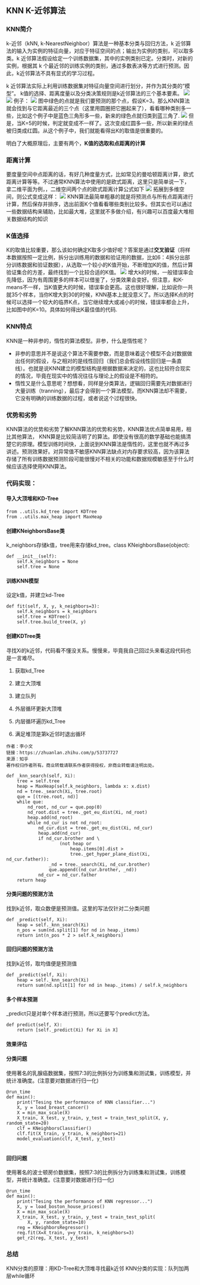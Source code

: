 ## KNN K-近邻算法
### KNN简介
k-近邻（kNN, k-NearestNeighbor）算法是一种基本分类与回归方法，k 近邻算法的输入为实例的特征向量，对应于特征空间的点；输出为实例的类别，可以取多类。k 近邻算法假设给定一个训练数据集，其中的实例类别已定。分类时，对新的实例，根据其 k 个最近邻的训练实例的类别，通过多数表决等方式进行预测。因此，k近邻算法不具有显式的学习过程。
  
k 近邻算法实际上利用训练数据集对特征向量空间进行划分，并作为其分类的“模型”。 k值的选择、距离度量以及分类决策规则是k近邻算法的三个基本要素。
![](https://pic4.zhimg.com/v2-64a4aa7703c118377aec1868a8edef0f_b.jpg)
![](https://pic2.zhimg.com/v2-c59415d2b783e8505c284f507cd318c5_b.jpg)
例子：
![](https://pic1.zhimg.com/v2-eea2fdf7d0008e024e62f35690e90a94_b.jpg)
图中绿色的点就是我们要预测的那个点，假设K=3。那么KNN算法就会找到与它距离最近的三个点（这里用圆圈把它圈起来了），看看哪种类别多一些，比如这个例子中是蓝色三角形多一些，新来的绿色点就归类到蓝三角了.
![](https://pic2.zhimg.com/v2-136a496fcd752d1b72ae7d958a256b41_b.jpg)
但是，当K=5的时候，判定就变成不一样了。这次变成红圆多一些，所以新来的绿点被归类成红圆。从这个例子中，我们就能看得出K的取值是很重要的。

明白了大概原理后，主要有两个，**K值的选取和点距离的计算**
### 距离计算
要度量空间中点距离的话，有好几种度量方式，比如常见的曼哈顿距离计算，欧式距离计算等等。不过通常KNN算法中使用的是欧式距离，这里只是简单说一下，拿二维平面为例，，二维空间两个点的欧式距离计算公式如下
![](https://pic3.zhimg.com/v2-df7d6da3877de383fd5bfb1b72eeb92e_b.jpg)
拓展到多维空间，则公式变成这样：
![](https://pic3.zhimg.com/v2-f7cee96fcd460737f383681ccaacc1a2_b.jpg)
KNN算法最简单粗暴的就是将预测点与所有点距离进行计算，然后保存并排序，选出前面K个值看看哪些类别比较多。但其实也可以通过一些数据结构来辅助，比如最大堆，这里就不多做介绍，有兴趣可以百度最大堆相关数据结构的知识
### K值选择
K的取值比较重要，那么该如何确定K取多少值好呢？答案是通过**交叉验证**（将样本数据按照一定比例，拆分出训练用的数据和验证用的数据，比如6：4拆分出部分训练数据和验证数据），从选取一个较小的K值开始，不断增加K的值，然后计算验证集合的方差，最终找到一个比较合适的K值。
![](https://pic2.zhimg.com/v2-3ad2d58fa60fa20bdf8e97b9d6bb6491_b.jpg)
增大k的时候，一般错误率会先降低，因为有周围更多的样本可以借鉴了，分类效果会变好。但注意，和K-means不一样，当K值更大的时候，错误率会更高。这也很好理解，比如说你一共就35个样本，当你K增大到30的时候，KNN基本上就没意义了。所以选择K点的时候可以选择一个较大的临界K点，当它继续增大或减小的时候，错误率都会上升，比如图中的K=10。具体如何得出K最佳值的代码.
### KNN特点
KNN是一种非参的，惰性的算法模型。非参，什么是惰性呢？  
* 非参的意思并不是说这个算法不需要参数，而是意味着这个模型不会对数据做出任何的假设，与之相对的是线性回归（我们总会假设线性回归是一条直线）。也就是说KNN建立的模型结构是根据数据来决定的，这也比较符合现实的情况，毕竟在现实中的情况往往与理论上的假设是不相符的。
* 惰性又是什么意思呢？想想看，同样是分类算法，逻辑回归需要先对数据进行大量训练（tranning），最后才会得到一个算法模型。而KNN算法却不需要，它没有明确的训练数据的过程，或者说这个过程很快。
### 优势和劣势
KNN算法的优势和劣势了解KNN算法的优势和劣势，KNN算法优点简单易用，相比其他算法，
KNN算是比较简洁明了的算法。即使没有很高的数学基础也能搞清楚它的原理。模型训练时间快，上面说到KNN算法是惰性的，这里也就不再过多讲述。预测效果好。对异常值不敏感KNN算法缺点对内存要求较高，因为该算法存储了所有训练数据预测阶段可能很慢对不相关的功能和数据规模敏感至于什么时候应该选择使用KNN算法。  

### 代码实现：
#### 导入大顶堆和KD-Tree 
```
from ..utils.kd_tree import KDTree
from ..utils.max_heap import MaxHeap
```
####  创建KNeighborsBase类
k_neighbors存储k值，tree用来存储kd_tree。class KNeighborsBase(object):
  
    def __init__(self):
        self.k_neighbors = None
        self.tree = None

#### 训练KNN模型
设定k值，并建立kd-Tree  

```
def fit(self, X, y, k_neighbors=3):
    self.k_neighbors = k_neighbors
    self.tree = KDTree()
    self.tree.build_tree(X, y)
```

#### 创建KDTree类
寻找Xi的k近邻，代码看不懂没关系。慢慢来，毕竟我自己回过头来看这段代码也是一言难尽。
1. 获取kd_Tree

2. 建立大顶堆

3. 建立队列

4. 外层循环更新大顶堆

5. 内层循环遍历kd_Tree

6. 满足堆顶是第k近邻时退出循环


```
作者：李小文
链接：https://zhuanlan.zhihu.com/p/53737727
来源：知乎
著作权归作者所有。商业转载请联系作者获得授权，非商业转载请注明出处。

def _knn_search(self, Xi):
    tree = self.tree
    heap = MaxHeap(self.k_neighbors, lambda x: x.dist)
    nd = tree._search(Xi, tree.root)
    que = [(tree.root, nd)]
    while que:
        nd_root, nd_cur = que.pop(0)
        nd_root.dist = tree._get_eu_dist(Xi, nd_root)
        heap.add(nd_root)
        while nd_cur is not nd_root:
            nd_cur.dist = tree._get_eu_dist(Xi, nd_cur)
            heap.add(nd_cur)
            if nd_cur.brother and \
                    (not heap or
                        heap.items[0].dist >
                        tree._get_hyper_plane_dist(Xi, nd_cur.father)):
                _nd = tree._search(Xi, nd_cur.brother)
                que.append((nd_cur.brother, _nd))
            nd_cur = nd_cur.father
    return heap
```
#### 分类问题的预测方法
找到k近邻，取众数便是预测值。这里的写法仅针对二分类问题  

    def _predict(self, Xi):
        heap = self._knn_search(Xi)
        n_pos = sum(nd.split[1] for nd in heap._items)
        return int(n_pos * 2 > self.k_neighbors)
#### 回归问题的预测方法
找到k近邻，取均值便是预测值  

```
def _predict(self, Xi):
    heap = self._knn_search(Xi)
    return sum(nd.split[1] for nd in heap._items) / self.k_neighbors
```

#### 多个样本预测
_predict只是对单个样本进行预测，所以还要写个predict方法。  

    def predict(self, X):
        return [self._predict(Xi) for Xi in X]


#### 效果评估
####  分类问题
使用著名的乳腺癌数据集，按照7:3的比例拆分为训练集和测试集，训练模型，并统计准确度。(注意要对数据进行归一化)  

   

```
@run_time
def main():
    print("Tesing the performance of KNN classifier...")
    X, y = load_breast_cancer()
    X = min_max_scale(X)
    X_train, X_test, y_train, y_test = train_test_split(X, y, random_state=20)
    clf = KNeighborsClassifier()
    clf.fit(X_train, y_train, k_neighbors=21)
    model_evaluation(clf, X_test, y_test)
        
```
#### 回归问题
使用著名的波士顿房价数据集，按照7:3的比例拆分为训练集和测试集，训练模型，并统计准确度。(注意要对数据进行归一化)  

```
@run_time
def main():
    print("Tesing the performance of KNN regressor...")
    X, y = load_boston_house_prices()
    X = min_max_scale(X)
    X_train, X_test, y_train, y_test = train_test_split(
        X, y, random_state=10)
    reg = KNeighborsRegressor()
    reg.fit(X=X_train, y=y_train, k_neighbors=3)
    get_r2(reg, X_test, y_test)
```
### 总结
KNN分类的原理：用KD-Tree和大顶堆寻找最k近邻
KNN分类的实现：队列加两层while循环
